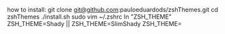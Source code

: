 how to install:
    git clone git@github.com:pauloeduardods/zshThemes.git
    cd zshThemes
    ./install.sh
    sudo vim ~/.zshrc
    In "ZSH_THEME" ZSH_THEME=Shady || ZSH_THEME=SlimShady
    ZSH_THEME=<ThemeName>
